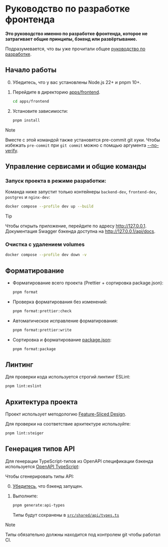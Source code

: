 # Руководство по разработке фронтенда

**Это руководство именно по разработке фронтенда, которое не затрагивает общие принципы, бэкенд или развёртывание.**

Подразумевается, что вы уже прочитали общее [руководство по разработке](../../../docs/CONTRIBUTING.md).

## Начало работы

0. Убедитесь, что у вас установлены Node.js 22+ и pnpm 10+.

1. Перейдите в директорию [apps/frontend](../).

   ```sh
   cd apps/frontend
   ```

2. Установите зависимости:

   ```sh
   pnpm install
   ```

> [!NOTE]
> Вместе с этой командой также установятся pre-commit git хуки. Чтобы избежать `pre-commit` при `git commit` можно с помщью аргумента [--no-verify](https://git-scm.com/docs/githooks#_pre_commit).

## Управление сервисами и общие команды

### Запуск проекта в режиме разработки:

Команда ниже запустит только контейнеры `backend-dev`, `frontend-dev`, `postgres` и `nginx-dev`:

```sh
docker compose --profile dev up --build
```

> [!TIP]
> Чтобы открыть приложение, перейдите по адресу http://127.0.0.1. Документация Swagger бэкенда доступна на http://127.0.0.1/api/docs.

### Очистка с удалением volumes

```sh
docker compose --profile dev down -v
```

## Форматирование

- Форматирование всего проекта (Prettier + сортировка package.json):

  ```sh
  pnpm format
  ```

- Проверка форматирования без изменений:

  ```sh
  pnpm format:prettier:check
  ```

- Автоматическое исправление форматирования:

  ```sh
  pnpm format:prettier:write
  ```

- Сортировка и форматирование [package.json](../package.json):

  ```sh
  pnpm format:package
  ```

## Линтинг

Для проверки кода используется строгий линтинг ESLint:

```sh
pnpm lint:eslint
```

## Архитектура проекта

Проект использует методологию [Feature-Sliced Design](./ARCHITECTURE.md).

Для проверки на соответствие архитектуре используйте:

```sh
pnpm lint:steiger
```

## Генерация типов API

Для генерации TypeScript-типов из OpenAPI спецификации бэкенда используется [OpenAPI TypeScript](https://openapi-ts.dev):

Чтобы сгенерировать типы API:

0. [Убедитесь](#запуск-проекта-в-режиме-разработки), что бэкенд запущен.

1. Выполните:

   ```sh
   pnpm generate:api-types
   ```

   Типы будут сохранены в [`src/shared/api/types.ts`](../src/shared/api/types.ts)

> [!NOTE]
> Типы обязательно должны находится под контролем git чтобы работал CI.
